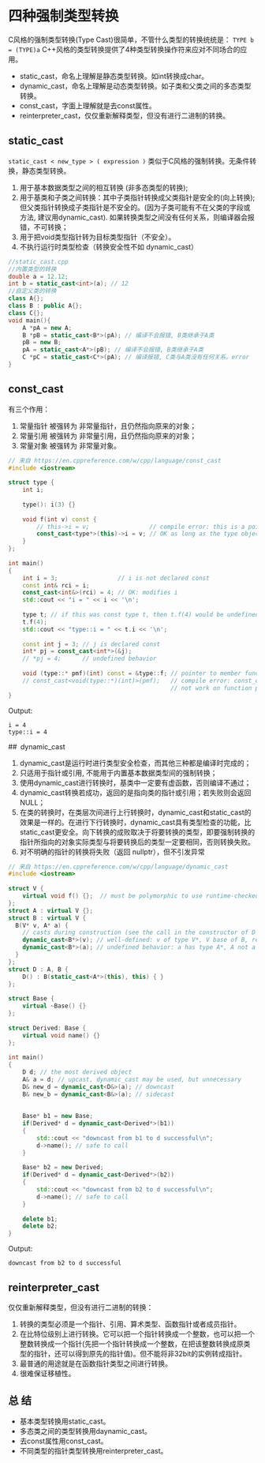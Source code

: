 # 四种强制类型转换

C风格的强制类型转换(Type Cast)很简单，不管什么类型的转换统统是：
`TYPE b = (TYPE)a`
C++风格的类型转换提供了4种类型转换操作符来应对不同场合的应用。
+ static_cast，命名上理解是静态类型转换。如int转换成char。
+ dynamic_cast，命名上理解是动态类型转换。如子类和父类之间的多态类型转换。
+ const_cast，字面上理解就是去const属性。
+ reinterpreter_cast，仅仅重新解释类型，但没有进行二进制的转换。

## static_cast

`static_cast < new_type > ( expression )`
类似于C风格的强制转换。无条件转换，静态类型转换。
1. 用于基本数据类型之间的相互转换 (非多态类型的转换);
2. 用于基类和子类之间转换：其中子类指针转换成父类指针是安全的(向上转换); 但父类指针转换成子类指针是不安全的。(因为子类可能有不在父类的字段或方法, 建议用dynamic_cast). 如果转换类型之间没有任何关系，则编译器会报错，不可转换；
3. 用于把void类型指针转为目标类型指针（不安全）。
4. 不执行运行时类型检查（转换安全性不如 dynamic_cast）
```c++
//static_cast.cpp
//内置类型的转换
double a = 12.12;
int b = static_cast<int>(a); // 12
//自定义类的转换
class A{};
class B : public A{};
class C{};
void main(){
    A *pA = new A;
    B *pB = static_cast<B*>(pA); // 编译不会报错, B类继承于A类
    pB = new B;
    pA = static_cast<A*>(pB); // 编译不会报错, B类继承于A类
    C *pC = static_cast<C*>(pA); // 编译报错, C类与A类没有任何关系。error
}
```

## const_cast

有三个作用：
1. 常量指针 被强转为 非常量指针，且仍然指向原来的对象；
2. 常量引用 被强转为 非常量引用，且仍然指向原来的对象；
3. 常量对象 被强转为 非常量对象。

```c++
// 来自 https://en.cppreference.com/w/cpp/language/const_cast
#include <iostream>
 
struct type {
    int i;
 
    type(): i(3) {}
 
    void f(int v) const {
        // this->i = v;                 // compile error: this is a pointer to const
        const_cast<type*>(this)->i = v; // OK as long as the type object isn't const
    }
};
 
int main() 
{
    int i = 3;                 // i is not declared const
    const int& rci = i; 
    const_cast<int&>(rci) = 4; // OK: modifies i
    std::cout << "i = " << i << '\n';  
 
    type t; // if this was const type t, then t.f(4) would be undefined behavior
    t.f(4);
    std::cout << "type::i = " << t.i << '\n';
 
    const int j = 3; // j is declared const
    int* pj = const_cast<int*>(&j);
    // *pj = 4;      // undefined behavior
 
    void (type::* pmf)(int) const = &type::f; // pointer to member function
    // const_cast<void(type::*)(int)>(pmf);   // compile error: const_cast does
                                              // not work on function pointers
}
```

Output:

    i = 4
    type::i = 4

## dynamic_cast

1. dynamic_cast是运行时进行类型安全检查，而其他三种都是编译时完成的；
2. 只适用于指针或引用, 不能用于内置基本数据类型间的强制转换；
3. 使用dynamic_cast进行转换时，基类中一定要有虚函数，否则编译不通过；
4. dynamic_cast转换若成功，返回的是指向类的指针或引用；若失败则会返回NULL；
5. 在类的转换时，在类层次间进行上行转换时，dynamic_cast和static_cast的效果是一样的。在进行下行转换时，dynamic_cast具有类型检查的功能，比static_cast更安全。向下转换的成败取决于将要转换的类型，即要强制转换的指针所指向的对象实际类型与将要转换后的类型一定要相同，否则转换失败。
6. 对不明确的指针的转换将失败（返回 nullptr），但不引发异常

```c++
// 来自 https://en.cppreference.com/w/cpp/language/dynamic_cast
#include <iostream>
 
struct V {
    virtual void f() {};  // must be polymorphic to use runtime-checked dynamic_cast
};
struct A : virtual V {};
struct B : virtual V {
  B(V* v, A* a) {
    // casts during construction (see the call in the constructor of D below)
    dynamic_cast<B*>(v); // well-defined: v of type V*, V base of B, results in B*
    dynamic_cast<B*>(a); // undefined behavior: a has type A*, A not a base of B
  }
};
struct D : A, B {
    D() : B(static_cast<A*>(this), this) { }
};
 
struct Base {
    virtual ~Base() {}
};
 
struct Derived: Base {
    virtual void name() {}
};
 
int main()
{
    D d; // the most derived object
    A& a = d; // upcast, dynamic_cast may be used, but unnecessary
    D& new_d = dynamic_cast<D&>(a); // downcast
    B& new_b = dynamic_cast<B&>(a); // sidecast
 
 
    Base* b1 = new Base;
    if(Derived* d = dynamic_cast<Derived*>(b1))
    {
        std::cout << "downcast from b1 to d successful\n";
        d->name(); // safe to call
    }
 
    Base* b2 = new Derived;
    if(Derived* d = dynamic_cast<Derived*>(b2))
    {
        std::cout << "downcast from b2 to d successful\n";
        d->name(); // safe to call
    }
 
    delete b1;
    delete b2;
}
```

Output:

    downcast from b2 to d successful

## reinterpreter_cast

仅仅重新解释类型，但没有进行二进制的转换：
1. 转换的类型必须是一个指针、引用、算术类型、函数指针或者成员指针。
2. 在比特位级别上进行转换。它可以把一个指针转换成一个整数，也可以把一个整数转换成一个指针(先把一个指针转换成一个整数，在把该整数转换成原类型的指针，还可以得到原先的指针值)。但不能将非32bit的实例转成指针。
3. 最普通的用途就是在函数指针类型之间进行转换。
4. 很难保证移植性。

## 总 结
 
+ 基本类型转换用static_cast。
+ 多态类之间的类型转换用daynamic_cast。
+ 去const属性用const_cast。
+ 不同类型的指针类型转换用reinterpreter_cast。
